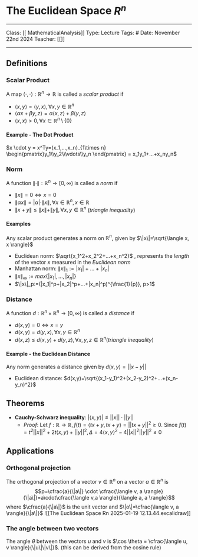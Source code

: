 # The Euclidean Space $R^n$
___
Class: [[ MathematicalAnalysis]]
Type: Lecture
Tags: # 
Date: November 22nd 2024
Teacher: [[]]
___
## Definitions
### Scalar Product 
A map $\langle \cdot , \cdot \rangle : \mathbb{R}^n \rightarrow \mathbb{R}$ is called a *scalar product* if 
- $\langle x , y \rangle = \langle y , x \rangle,\forall x,y \in \mathbb{R}^n$
- $\langle \alpha x + \beta y, z \rangle = \alpha \langle x , z \rangle + \beta \langle y , z \rangle$
- $\langle x , x \rangle > 0, \forall x \in \mathbb{R}^n \setminus \{0\}$
#### Example - The Dot Product
$x \cdot y = x^Ty=(x_1,...,x_n)_{1\times n} \begin{pmatrix}y_1\\y_2\\\vdots\\y_n \end{pmatrix} = x_1y_1+...+x_ny_n$
### Norm
A function $\|\cdot\|:\mathbb{R}^n\rightarrow[0,\infty)$ is called a *norm* if 
- $\|x\|=0 \iff x = 0$
- $\|\alpha x\| = |\alpha|\cdot\|x\|, \forall x\in \mathbb{R}^n, x \in \mathbb{R}$
- $\|x+y\| \leq \|x\|+\|y\|, \forall x,y \in \mathbb{R}^n$ (*triangle inequality*)

#### Examples 
 Any scalar product generates a norm on $\mathbb{R}^n$, given by $\|x\|=\sqrt{\langle x, x \rangle}$
  - Euclidean norm: $\sqrt{x_1^2+x_2^2+...+x_n^2}$ ,  represents the *length* of the vector $x$ measured in the *Euclidean norm*
 - Manhattan norm: $\|x\|_1:=|x_1|+...+|x_n|$
 - $\|x\|_\infty := max\{|x_1|,...,|x_n|\}$ 
 - $\|x\|_p:=(|x_1|^p+|x_2|^p+...+|x_n|^p)^{\frac{1}{p}}, p>1$

### Distance
A function $d:\mathbb{R}^n\times\mathbb{R}^n \rightarrow [0,\infty)$ is called a *distance* if 
- $d(x,y) = 0 \iff x=y$
- $d(x,y)=d(y,x),\forall x,y\in \mathbb{R}^n$
- $d(x,z)\leq d(x,y)+d(y,z),\forall x,y,z \in \mathbb{R}^n$(*triangle inequality*)
#### Example - the Euclidean Distance
Any norm generates a distance given by $d(x,y)=||x-y||$
- Euclidean distance: $d(x,y)=\sqrt{(x_1-y_1)^2+(x_2-y_2)^2+...+(x_n-y_n)^2}$
## Theorems
- **Cauchy-Schwarz inequality**: $| \langle x, y \rangle| \leq ||x||\cdot||y||$
	- *Proof*: Let $f : \mathbb{R} \rightarrow \mathbb{R}, f(t) = \langle tx+y,tx+y\rangle=||tx+y||^2\geq0$. Since $f(t)=t^2||x||^2+2t\langle x,y\rangle+||y||^2, \Delta=4\langle x,y\rangle^2-4||x||^2||y||^2 \leq 0$ 

## Applications
### Orthogonal projection
The orthogonal projection of a vector $v \in \mathbb{R}^n$ on a vector $a \in \mathbb{R}^n$ is $$p=\cfrac{a}{\|a\|} \cdot \cfrac{\langle v, a \rangle}{\|a\|}=a\cdot\cfrac{\langle v,a \rangle}{\langle a, a \rangle}$$ where $\cfrac{a}{\|a\|}$ is the unit vector and $\|o\|=\cfrac{\langle v, a \rangle}{\|a\|}$ 
![[The Euclidean Space Rn 2025-01-19 12.13.44.excalidraw]]
### The angle between two vectors 
The angle $\theta$ between the vectors $u$ and $v$ is $\cos \theta = \cfrac{\langle u, v \rangle}{\|u\|\|v\|}$. (this can be derived from the cosine rule)